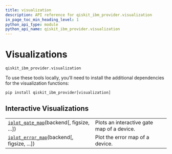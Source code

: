 ```yaml
---
title: visualization
description: API reference for qiskit_ibm_provider.visualization
in_page_toc_min_heading_level: 1
python_api_type: module
python_api_name: qiskit_ibm_provider.visualization
---
```


<span id="module-qiskit_ibm_provider.visualization" />

<span id="qiskit-ibm-provider-visualization" />

<span id="visualizations-qiskit-ibm-provider-visualization" />

# Visualizations

<span id="module-qiskit_ibm_provider.visualization" />

`qiskit_ibm_provider.visualization`

<Admonition title="Note" type="note">
  To use these tools locally, you’ll need to install the additional dependencies for the visualization functions:

  ```python
  pip install qiskit_ibm_provider[visualization]
  ```
</Admonition>

## Interactive Visualizations

|                                                                                                                                                      |                                            |
| ---------------------------------------------------------------------------------------------------------------------------------------------------- | ------------------------------------------ |
| [`iplot_gate_map`](qiskit_ibm_provider.visualization.iplot_gate_map "qiskit_ibm_provider.visualization.iplot_gate_map")(backend\[, figsize, ...])    | Plots an interactive gate map of a device. |
| [`iplot_error_map`](qiskit_ibm_provider.visualization.iplot_error_map "qiskit_ibm_provider.visualization.iplot_error_map")(backend\[, figsize, ...]) | Plot the error map of a device.            |


